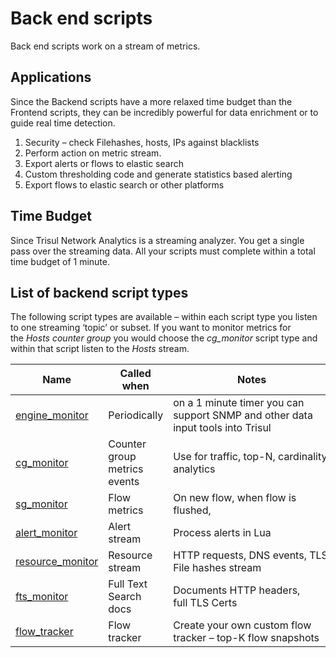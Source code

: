 # Back end scripts

Back end scripts work on a stream of metrics.

## Applications

Since the Backend scripts have a more relaxed time budget than the Frontend scripts, they can be incredibly powerful for data enrichment or to guide real time detection.

1. Security – check Filehashes, hosts, IPs against blacklists
2. Perform action on metric stream.
3. Export alerts or flows to elastic search
4. Custom thresholding code and generate statistics based alerting
5. Export flows to elastic search or other platforms

## Time Budget

Since Trisul Network Analytics is a streaming analyzer. You get a single pass over the streaming data. All your scripts must complete within a total time budget of 1 minute.

## List of backend script types

The following script types are available – within each script type you listen to one streaming ‘topic’ or subset. If you want to monitor metrics for the *Hosts counter group* you would choose the *cg_monitor* script type and within that script listen to the *Hosts* stream.

| Name                                                                          | Called when                  | Notes                                                                           |
| ----------------------------------------------------------------------------- | ---------------------------- | ------------------------------------------------------------------------------- |
| [engine_monitor](/docs/lua/BACK-END-SCRIPTS/engine-monitor )                  | Periodically                 | on a 1 minute timer you can support SNMP and other data input tools into Trisul |
| [cg_monitor](/docs/lua/BACK-END-SCRIPTS/counter-grp-monitor#tablecg_monitor ) | Counter group metrics events | Use for traffic, top-N, cardinality analytics                                   |
| [sg_monitor](/docs/lua/BACK-END-SCRIPTS/session-grp-monitor )                 | Flow metrics                 | On new flow, when flow is flushed,                                              |
| [alert_monitor](/docs/lua/BACK-END-SCRIPTS/alert-monitor )                    | Alert stream                 | Process alerts in Lua                                                           |
| [resource_monitor](/docs/lua/BACK-END-SCRIPTS/resource-monitor )              | Resource stream              | HTTP requests, DNS events, TLS, File hashes stream                              |
| [fts_monitor](/docs/lua/BACK-END-SCRIPTS/FTS-monitor )                        | Full Text Search docs        | Documents HTTP headers, full TLS Certs                                          |
| [flow_tracker](/docs/lua/BACK-END-SCRIPTS/flow-tracker )                      | Flow tracker                 | Create your own custom flow tracker – top-K flow snapshots                      |
